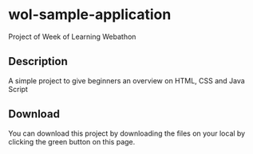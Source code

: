 # wol-sample-application

Project of Week of Learning Webathon

## Description
A simple project to give beginners an overview on HTML, CSS and Java Script

## Download

You can download this project by downloading the files on your local by clicking the green button on this page.
